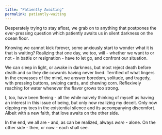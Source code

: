 ```yaml
---
title: "Patiently Awaiting"
permalink: patiently-waiting
---
```


Desperately trying to stay afloat, we grab on to anything that postpones the ever-pressing question which patiently awaits us in silent darkness on the ocean floor.

Knowing we cannot kick forever, some anxiously start to wonder what it is that is waiting? Realizing that one day, we too, will - whether we want to or not - in battle or resignation - have to let go, and confront our situation.

We can sleep in light, or awake in darkness, but most reject death before death and so they die cowards having never lived. Terrified of what lingers in the crevasses of the mind, we answer boredom, solitude, and tragedy, with pressing buttons, swiping cards, and chewing corn. Reflexively reaching for water whenever the flavor grows too strong.

I, too, have been fleeing - all the while naively thinking of myself as having an interest in this issue of being, but only now realizing my deceit. Only now dipping my toes in the existential silence and its accompanying discomfort. Albeit with a new faith, that love awaits on the other side.

In the end, we all are - and, as can be realized, always *were* - alone. On the other side - then, or now - each shall see.
